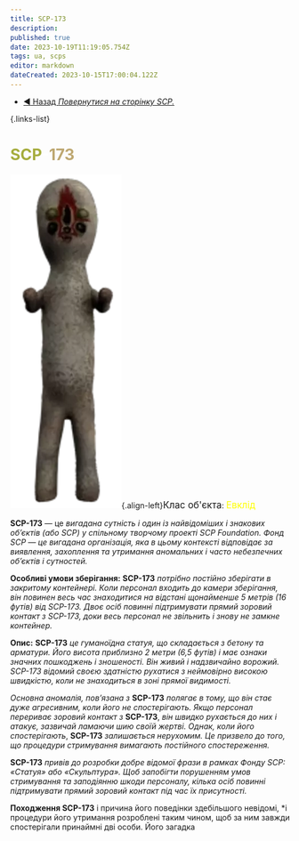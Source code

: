 ```yaml
---
title: SCP-173
description: 
published: true
date: 2023-10-19T11:19:05.754Z
tags: ua, scps
editor: markdown
dateCreated: 2023-10-15T17:00:04.122Z
---
```





- [:arrow_backward: Назад *Повернутися на сторінку SCP.*](/uk/game/scps#scps) 

{.links-list}
# <font color="#a6ad3e">SCP</font><font color="white">-</font><font color="#bea872">173</font>
![173.png](/images/roles/173.png){.align-left}<big>Клас об'єкта</big>: <font color="#fefe00"><big>Евклід</big></font>

  
  
**SCP-173** — це *вигадана сутність і один із найвідоміших і знакових об’єктів (або SCP) у спільному творчому проекті SCP Foundation. Фонд SCP — це вигадана організація, яка в цьому контексті відповідає за виявлення, захоплення та утримання аномальних і часто небезпечних об’єктів і сутностей.*


**Особливі умови зберігання:**
**SCP-173** *потрібно постійно зберігати в закритому контейнері. Коли персонал входить до камери зберігання, він повинен весь час знаходитися на відстані щонайменше 5 метрів (16 футів) від SCP-173. Двоє осіб повинні підтримувати прямий зоровий контакт з SCP-173, доки весь персонал не звільнить і знову не замкне контейнер.*

**Опис:**
**SCP-173** *це гуманоїдна статуя, що складається з бетону та арматури. Його висота приблизно 2 метри (6,5 футів) і має ознаки значних пошкоджень і зношеності. Він живий і надзвичайно ворожий. SCP-173 відомий своєю здатністю рухатися з неймовірно високою швидкістю, коли не знаходиться в зоні прямої видимості.*

*Основна аномалія, пов’язана з* **SCP-173** *полягає в тому, що він стає дуже агресивним, коли його не спостерігають. Якщо персонал перериває зоровий контакт з* **SCP-173**, *він швидко рухається до них і атакує, зазвичай ламаючи шию своїй жертві. Однак, коли його спостерігають*, **SCP-173** *залишається нерухомим. Це призвело до того, що процедури стримування вимагають постійного спостереження.*

**SCP-173** *привів до розробки добре відомої фрази в рамках Фонду SCP: «Статуя» або «Скульптура». Щоб запобігти порушенням умов стримування та заподіянню шкоди персоналу, кілька осіб повинні підтримувати прямий зоровий контакт під час їх присутності.*

**Походження SCP-173** і причина його поведінки здебільшого невідомі, *і процедури його утримання розроблені таким чином, щоб за ним завжди спостерігали принаймні дві особи. Його загадка